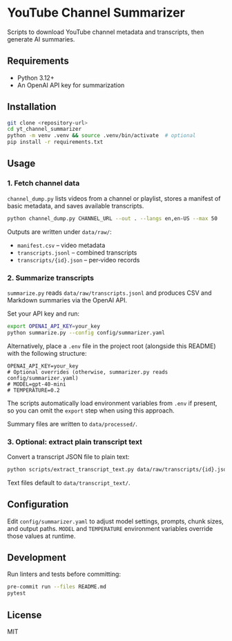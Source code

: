 # YouTube Channel Summarizer

Scripts to download YouTube channel metadata and transcripts, then generate AI summaries.

## Requirements

- Python 3.12+
- An OpenAI API key for summarization

## Installation

```bash
git clone <repository-url>
cd yt_channel_summarizer
python -m venv .venv && source .venv/bin/activate  # optional
pip install -r requirements.txt
```

## Usage

### 1. Fetch channel data

`channel_dump.py` lists videos from a channel or playlist, stores a manifest of basic metadata, and saves available transcripts.

```bash
python channel_dump.py CHANNEL_URL --out . --langs en,en-US --max 50
```

Outputs are written under `data/raw/`:

- `manifest.csv` – video metadata
- `transcripts.jsonl` – combined transcripts
- `transcripts/{id}.json` – per‑video records

### 2. Summarize transcripts

`summarize.py` reads `data/raw/transcripts.jsonl` and produces CSV and Markdown summaries via the OpenAI API.

Set your API key and run:

```bash
export OPENAI_API_KEY=your_key
python summarize.py --config config/summarizer.yaml
```

Alternatively, place a `.env` file in the project root (alongside this README) with the following structure:

```text
OPENAI_API_KEY=your_key
# Optional overrides (otherwise, summarizer.py reads config/summarizer.yaml)
# MODEL=gpt-40-mini
# TEMPERATURE=0.2
```

The scripts automatically load environment variables from `.env` if present, so you can omit the `export` step when using this approach.

Summary files are written to `data/processed/`.

### 3. Optional: extract plain transcript text

Convert a transcript JSON file to plain text:

```bash
python scripts/extract_transcript_text.py data/raw/transcripts/{id}.json
```

Text files default to `data/transcript_text/`.

## Configuration

Edit `config/summarizer.yaml` to adjust model settings, prompts, chunk sizes, and output paths.
`MODEL` and `TEMPERATURE` environment variables override those values at runtime.

## Development

Run linters and tests before committing:

```bash
pre-commit run --files README.md
pytest
```

## License

MIT

